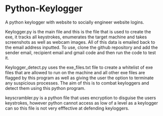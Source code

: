 # Python-Keylogger
A python keylogger with website to socially engineer website logins.

Keylogger.py is the main file and this is the file that is used to create the exe, it tracks all keystrokes, enumerates the target machine and takes screenshots as well as webcam images. All of this data is emailed back to the email address inputted.
To use, clone the github repository and add the sender email, recipient email and gmail code and then run the code to test it.

Keylogger_detect.py uses the exe_files.txt file to create a whitelist of exe files that are allowed to run on the machine and all other exe files are flagged by this program as well as giving the user the option to terminate any suspicious processes. The aim of this is to combat keyloggers and detect them using this python program.

keyscrambler.py is a python file that uses encryption to disguise the users keystrokes, however python cannot access as low of a level as a keylogger can so this file is not very efffective at defending keyloggers.
